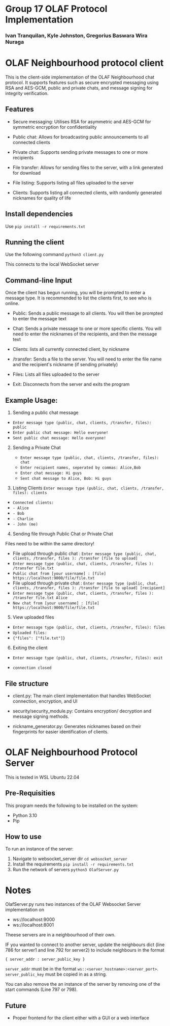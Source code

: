 # Group 17 OLAF Protocol Implementation

### Ivan Tranquilan, Kyle Johnston, Gregorius Baswara Wira Nuraga

# OLAF Neighbourhood protocol client

This is the client-side implementation of the OLAF Neighbourhood chat protocol. It supports features such as secure encrypted messaging using RSA and AES-GCM, public and private chats, and message signing for integrity verification.

## Features

- Secure messaging: Utilises RSA for asymmetric and AES-GCM for symmetric encryption for confidentiality

- Public chat: Allows for broadcasting public announcements to all connected clients

- Private chat: Supports sending private messages to one or more recipients

- File transfer: Allows for sending files to the server, with a link generated for download

- File listing: Supports listing all files uploaded to the server

- Clients: Supports listing all connected clients, with randomly generated nicknames for quality of life

## Install dependencies

Use `pip install -r requirements.txt`

## Running the client

Use the following command `python3 client.py`

This connects to the local WebSocket server

## Command-line Input

Once the client has begun running, you will be prompted to enter a message type. It is recommended to list the clients first, to see who is online.

- Public: Sends a public message to all clients. You will then be prompted to enter the message text

- Chat: Sends a private message to one or more specific clients. You will need to enter the nicknames of the recipients, and then the message text

- Clients: lists all currently connected client, by nickname

- /transfer: Sends a file to the server. You will need to enter the file name and the recipient's nickname (if sending privately)

- Files: Lists all files uploaded to the server

- Exit: Disconnects from the server and exits the program

## Example Usage:

1. Sending a public chat message

- `Enter message type (public, chat, clients, /transfer, files): public`
- `Enter public chat message: Hello everyone!`
- `Sent public chat message: Hello everyone!`

2. Sending a Private Chat

   - `Enter message type (public, chat, clients, /transfer, files): chat`
   - `Enter recipient names, seperated by commas: Alice,Bob`
   - `Enter chat message: Hi guys`
   - `Sent chat message to Alice, Bob: Hi guys`

3. Listing Clients
   `Enter message type (public, chat, clients, /transfer, files): clients`

- `Connected clients:`
- `- Alice`
- `- Bob`
- `- Charlie`
- `- John (me)`

4. Sending file through Public Chat or Private Chat

  Files need to be within the same directory!

- File upload through public chat : `Enter message type (public, chat, clients, /transfer, files ): /transfer [file to upload]`
- `Enter message type (public, chat, clients, /transfer, files ): /transfer file.txt`
- `Public chat from [your username] : [file] https://localhost:9000/file/file.txt`
- File upload through private chat : `Enter message type (public, chat, clients, /transfer, files ): /transfer [file to upload] [recipient]`
- `Enter message type (public, chat, clients, /transfer, files ): /transfer file.txt Alice`
- `New chat from [your username] : [file] https://localhost:9000/file/file.txt`

5. View uploaded files

- `Enter message type (public, chat, clients, /transfer, files): files`
- `Uploaded files:`
- `{"files": ["file.txt"]}`

6. Exiting the client

- `Enter message type (public, chat, clients, /transfer, files): exit`

- `connection closed`

## File structure

- client.py: The main client implementation that handles WebSocket connection, encryption, and UI

- security/security_module.py: Contains encryption/ decryption and message signing methods.

- nickname_generator.py: Generates nicknames based on their fingerprints for easier identification of clients.

# OLAF Neighbourhood Protocol Server

This is tested in WSL Ubuntu 22.04

## Pre-Requisities

This program needs the following to be installed on the system:

- Python 3.10
- Pip

## How to use

To run an instance of the server:

1. Navigate to websocket_server dir `cd websocket_server`
2. Install the requirements `pip install -r requirements.txt`
3. Run the network of servers `python3 OlafServer.py`

# Notes

OlafServer.py runs two instances of the OLAF Websocket Server implementation on

- ws://localhost:9000
- ws://localhost:8001

Theese servers are in a neighbourhood of their own.

IF you wanted to connect to another server, update the neighbours dict (line 786 for server1 and line 792 for server2) to include neighbours in the format

```
{ server_addr : server_public_key }
```

`server_addr` must be in the format `ws::<server_hostname>:<server_port>`.
`server_public_key` must be copied in as a string.

You can also remove the an instance of the server by removing one of the start commands (Line 797 or 798).

## Future

- Proper frontend for the client either with a GUI or a web interface
